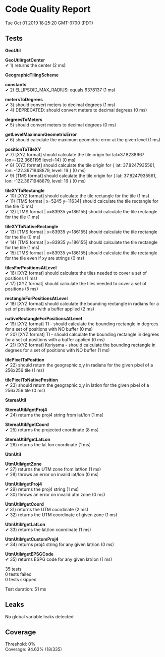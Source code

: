 # Code Quality Report  
Tue Oct 01 2019 18:25:20 GMT-0700 (PDT)  
  
## Tests
    
**GeoUtil**  
  
**GeoUtil#getCenter**  
✔ 1) returns the center (2 ms)  
  
**GeographicTilingScheme**  
  
**constants**  
✔ 2) ELLIPSOID_MAX_RADIUS: equals 6378137 (1 ms)  
  
**metersToDegrees**  
✔ 3) should convert meters to decimal degrees (1 ms)  
✔ 4) DEPRECATED: should convert meters to decimal degrees (0 ms)  
  
**degreesToMeters**  
✔ 5) should convert meters to decimal degrees (0 ms)  
  
**getLevelMaximumGeometricError**  
✔ 6) should calculate the maximum geometric error at the given level (1 ms)  
  
**positionToTileXY**  
✔ 7) [XYZ format] should calculate the tile origin for lat=37.8238667 lon=-122.3681195 level=14} (0 ms)  
✔ 8) [XYZ format] should calculate the tile origin for { lat: 37.8247935561, lon: -122.3671948879, level: 16 } (0 ms)  
✔ 9) [TMS format] should calculate the tile origin for { lat: 37.8247935561, lon: -122.3671948879, level: 16 } (0 ms)  
  
**tileXYToRectangle**  
✔ 10) [XYZ format] should calculate the tile rectangle for the tile (1 ms)  
✔ 11) [TMS format | x=5245 y=11634] should calculate the tile rectangle for the tile (0 ms)  
✔ 12) [TMS format | x=83935 y=186155] should calculate the tile rectangle for the tile (1 ms)  
  
**tileXYToNativeRectangle**  
✔ 13) [TMS format | x=83935 y=186155] should calculate the tile rectangle for the tile (0 ms)  
✔ 14) [TMS format | x=83935 y=186155] should calculate the tile rectangle for the tile (1 ms)  
✔ 15) [TMS format | x=83935 y=186155] should calculate the tile rectangle for the tile even if xy are strings (0 ms)  
  
**tilesForPositionsAtLevel**  
✔ 16) [XYZ format] should calculate the tiles needed to cover a set of positions (1 ms)  
✔ 17) [XYZ format] should calculate the tiles needed to cover a set of positions (5 ms)  
  
**rectangleForPositionsAtLevel**  
✔ 18) [XYZ format] should calculate the bounding rectangle in radians for a set of positions with a buffer applied (2 ms)  
  
**nativeRectangleForPositionsAtLevel**  
✔ 19) [XYZ format] TI - should calculate the bounding rectangle in degrees for a set of positions with NO buffer (0 ms)  
✔ 20) [XYZ format] TI - should calculate the bounding rectangle in degrees for a set of positions with a buffer applied (0 ms)  
✔ 21) [XYZ format] Koriyama - should calculate the bounding rectangle in degrees for a set of positions with NO buffer (1 ms)  
  
**tilePixelToPosition**  
✔ 22) should return the geographic x,y in radians for the given pixel of a 256x256 tile (1 ms)  
  
**tilePixelToNativePosition**  
✔ 23) should return the geographic x,y in latlon for the given pixel of a 256x256 tile (0 ms)  
  
**StereaUtil**  
  
**StereaUtil#getProj4**  
✔ 24) returns the proj4 string from lat/lon (1 ms)  
  
**StereaUtil#getCoord**  
✔ 25) returns the projected coordinate (8 ms)  
  
**StereaUtil#getLatLon**  
✔ 26) returns the lat lon coordinate (1 ms)  
  
**UtmUtil**  
  
**UtmUtil#getZone**  
✔ 27) returns the UTM zone from lat/lon (1 ms)  
✔ 28) throws an error on invalid lat/lon (0 ms)  
  
**UtmUtil#getProj4**  
✔ 29) returns the proj4 string (1 ms)  
✔ 30) throws an error on invalid utm zone (0 ms)  
  
**UtmUtil#getCoord**  
✔ 31) returns the UTM coordinate (2 ms)  
✔ 32) returns the UTM coordinate of given zone (1 ms)  
  
**UtmUtil#getLatLon**  
✔ 33) returns the lat/lon coordinate (1 ms)  
  
**UtmUtil#getCustomProj4**  
✔ 34) returns proj4 string for any given lat/lon (0 ms)  
  
**UtmUtil#getEPSGCode**  
✔ 35) returns ESPG code for any given lat/lon (1 ms)  
  
  
35 tests  
0 tests failed  
0 tests skipped  
  
Test duration: 51 ms  
  
  
## Leaks  
No global variable leaks detected  
  
  
## Coverage  
Threshold: 0%  
Coverage: 94.63% (18/335)  
  
